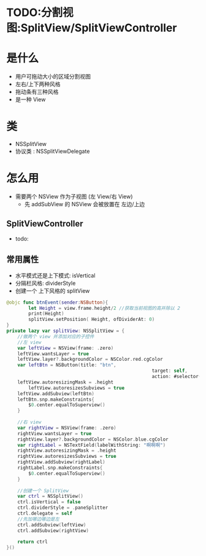# TODO:分割视图:SplitView/SplitViewController

# 是什么

- 用户可拖动大小的区域分割视图
- 左右/上下两种风格
- 拖动条有三种风格
- 是一种 View

# 类

- NSSplitView
- 协议类 : NSSplitViewDelegate

# 怎么用

- 需要两个 NSView 作为子视图 (左 View/右 View)
    - 先 addSubView 的 NSView 会被放置在 左边/上边

## SplitViewController

- todo:

## 常用属性

- 水平模式还是上下模式: isVertical
- 分隔栏风格: dividerStyle
- 创建一个 上下风格的 splitView

```swift
@objc func btnEvent(sender:NSButton){
        let Height = view.frame.height/2 //获取当前视图的高并除以 2
        print(Height)
        splitView.setPosition( Height, ofDividerAt: 0)
}
private lazy var splitView: NSSplitView = {
    //做两个 view 并添加对应的子控件
    //左 view
    var leftView = NSView(frame: .zero)
    leftView.wantsLayer = true
    leftView.layer?.backgroundColor = NSColor.red.cgColor
    var leftBtn = NSButton(title: "btn", 
													 target: self, 
													 action: #selector(btnEvent))
    leftView.autoresizingMask = .height
		leftView.autoresizesSubviews = true
    leftView.addSubview(leftBtn)
    leftBtn.snp.makeConstraints{
        $0.center.equalToSuperview()
    }
    
    //右 view
    var rightView = NSView(frame: .zero)
    rightView.wantsLayer = true
    rightView.layer?.backgroundColor = NSColor.blue.cgColor
    var rightLabel = NSTextField(labelWithString: "啊啊啊")
    rightView.autoresizingMask = .height
    rightView.autoresizesSubviews = true
    rightView.addSubview(rightLabel)
    rightLabel.snp.makeConstraints{
        $0.center.equalToSuperview()
    }
    
    //创建一个 SplitView
    var ctrl = NSSplitView()
    ctrl.isVertical = false
    ctrl.dividerStyle = .paneSplitter
    ctrl.delegate = self
    //先加哪边哪边是左
    ctrl.addSubview(leftView)
    ctrl.addSubview(rightView)
    
    return ctrl
}()
```